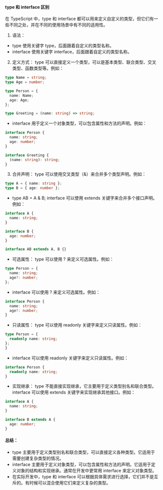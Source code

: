 #### type 和 interface 区别

在 TypeScript 中，type 和 interface 都可以用来定义自定义的类型，但它们有一些不同之处，并在不同的使用场景中有不同的适用性。

1. 语法：
- type 使用关键字 type，后面跟着自定义的类型名称。
- interface 使用关键字 interface，后面跟着自定义的类型名称。
2. 定义方式：
type 可以直接定义一个类型，可以是基本类型、联合类型、交叉类型、函数类型等。例如：

```ts
type Name = string;
type Age = number;

type Person = {
  name: Name;
  age: Age;
};

type Greeting = (name: string) => string;

```
- interface 用于定义一个对象类型，可以包含属性和方法的声明。例如：
```ts
interface Person {
  name: string;
  age: number;
}

interface Greeting {
  (name: string): string;
}
```
3. 合并声明：
type 可以使用交叉类型（&）来合并多个类型声明。例如：

```ts
type A = { name: string };
type B = { age: number };
```

- type AB = A & B;
interface 可以使用 extends 关键字来合并多个接口声明。例如：

```ts
interface A {
  name: string;
}

interface B {
  age: number;
}

interface AB extends A, B {}
```

- 可选属性：
type 可以使用 ? 来定义可选属性。例如：
```ts
type Person = {
  name: string;
  age?: number;
};
```

- interface 可以使用 ? 来定义可选属性。例如：
```ts
interface Person {
  name: string;
  age?: number;
}
```

- 只读属性：
type 可以使用 readonly 关键字来定义只读属性。例如：

```ts
type Person = {
  readonly name: string;
};
}
```

- interface 可以使用 readonly 关键字来定义只读属性。例如：

```ts
interface Person {
  readonly name: string;
}
```

- 实现继承：
type 不能直接实现继承，它主要用于定义类型别名和联合类型。
interface 可以使用 extends 关键字来实现继承其他接口。例如：
```ts
interface A {
  name: string;
}

interface B extends A {
  age: number;
}

```


#### 总结：

- type 主要用于定义类型别名和联合类型，可以直接定义各种类型。它适用于需要创建复杂类型的情况。
- interface 主要用于定义对象类型，可以包含属性和方法的声明。它适用于定义对象的结构和实现继承。通常在开发中更常用 interface 来定义对象类型。
- 在实际开发中，type 和 interface 可以根据具体需求进行选择，它们并不是互斥的。有时候可以混合使用它们来定义复杂的类型。